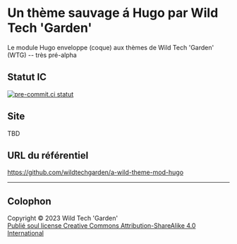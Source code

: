 # Un thème sauvage á Hugo par Wild Tech 'Garden'

Le module Hugo enveloppe (coque) aux thèmes de Wild Tech 'Garden' (WTG) --
très pré-alpha

## Statut IC

[![pre-commit.ci
statut](https://results.pre-commit.ci/badge/github/wildtechgarden/wild-theme-shell-mod-hugo/main.svg)](https://results.pre-commit.ci/latest/github/wildtechgarden/wild-theme-shell-mod-hugo/main)

## Site

TBD

## URL du référentiel

<https://github.com/wildtechgarden/a-wild-theme-mod-hugo>

-------

## Colophon

Copyright © 2023 Wild Tech 'Garden'  
[Publié soul license Creative Commons Attribution-ShareAlike 4.0
International](LICENSE)
